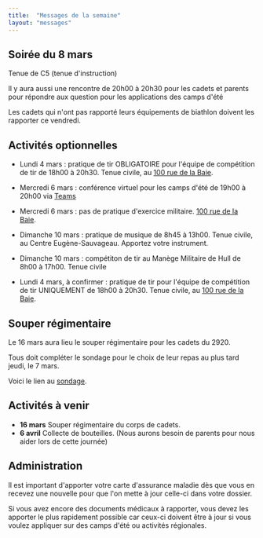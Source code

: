 ```yaml
---
title:  "Messages de la semaine"
layout: "messages"
---
```


## Soirée du 8 mars

Tenue de C5 (tenue d'instruction)

Il y aura aussi une rencontre de 20h00 à 20h30 pour les cadets et parents pour répondre aux question pour les applications des camps d'été

Les cadets qui n'ont pas rapporté leurs équipements de biathlon doivent les rapporter ce vendredi.

## Activités optionnelles

-  Lundi 4 mars : pratique de tir OBLIGATOIRE pour l'équipe de compétition de tir de 18h00 à 20h30. Tenue civile, au [100 rue de la Baie](/information/comment-nous-rejoindre/).

-  Mercredi 6 mars : conférence virtuel pour les camps d'été de 19h00 à 20h00 via [Teams](https://teams.microsoft.com/l/meetup-join/19%3ameeting_MTFhZmY0NWUtZWNhMC00YzYxLTljMDYtMzIxODlkMWM4Mjhl%40thread.v2/0?context=%7b%22Tid%22%3a%22ab126afb-e60c-4e2f-b6cf-c7350c76dc84%22%2c%22Oid%22%3a%22235f3956-46df-444e-b59e-8b900c01fc8b%22%7d)

-  Mercredi 6 mars : pas de pratique d'exercice militaire. [100 rue de la Baie](/information/comment-nous-rejoindre/).
 
 - Dimanche 10 mars : pratique de musique de 8h45 à 13h00. Tenue civile, au Centre Eugène-Sauvageau. Apportez votre instrument.

 - Dimanche 10 mars : compétiton de tir au Manège Militaire de Hull de 8h00 à 17h00. Tenue civile
 
 - Lundi 4 mars, à confirmer : pratique de tir pour l'équipe de compétition de tir UNIQUEMENT de 18h00 à 20h30. Tenue civile, au [100 rue de la Baie](/information/comment-nous-rejoindre/).


## Souper régimentaire 

Le 16 mars aura lieu le souper régimentaire pour les cadets du 2920.

Tous doit compléter le sondage pour le choix de leur repas au plus tard jeudi, le 7 mars.

Voici le lien au [sondage](https://docs.google.com/forms/d/1XHVc4XWgs0a-lVfZtEMfgEkAiUyZlQwsZ3SPrXcRznI/edit).
  
## Activités à venir

- **16 mars** Souper régimentaire du corps de cadets.
- **6 avril** Collecte de bouteilles. (Nous aurons besoin de parents pour nous aider lors de cette journée)

## Administration

Il est important d'apporter votre carte d'assurance maladie dès que vous en recevez une nouvelle pour que l'on mette à jour celle-ci dans votre dossier.

Si vous avez encore des documents médicaux à rapporter, vous devez les apporter le plus rapidement possible car ceux-ci doivent être à jour si vous voulez appliquer sur des camps d'été ou activités régionales.
  
